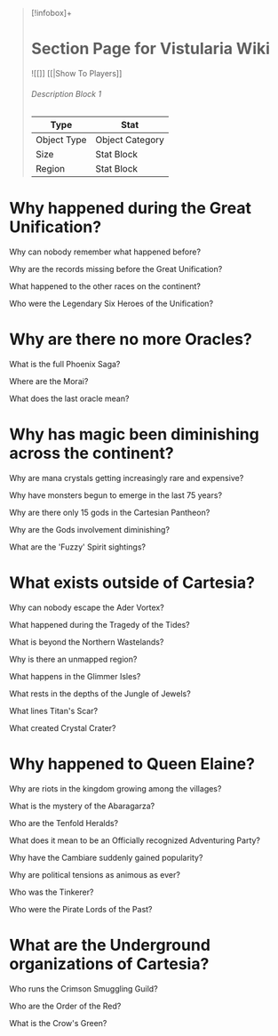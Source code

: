> [!infobox]+
> # Section Page for Vistularia Wiki
> ![[]]
> [[|Show To Players]]
> ###### Description Block 1
> Type |  Stat |
> ---|---|
> Object Type | Object Category |
> Size | Stat Block |
> Region | Stat Block|



# Why happened during the Great Unification?


Why can nobody remember what happened before?

Why are the records missing before the Great Unification?

What happened to the other races on the continent?

Who were the Legendary Six Heroes of the Unification?


# Why are there no more Oracles?

What is the full Phoenix Saga?

Where are the Morai?

What does the last oracle mean?

# Why has magic been diminishing across the continent?

Why are mana crystals getting increasingly rare and expensive?

Why have monsters begun to emerge in the last 75 years?

Why are there only 15 gods in the Cartesian Pantheon?

Why are the Gods involvement diminishing?

What are the 'Fuzzy' Spirit sightings?


# What exists outside of Cartesia?

Why can nobody escape the Ader Vortex?

What happened during the Tragedy of the Tides?

What is beyond the Northern Wastelands?

Why is there an unmapped region?

What happens in the Glimmer Isles?

What rests in the depths of the Jungle of Jewels?

What lines Titan's Scar?

What created Crystal Crater?



# Why happened to Queen Elaine?


Why are riots in the kingdom growing among the villages?

What is the mystery of the Abaragarza?

Who are the Tenfold Heralds?

What does it mean to be an Officially recognized Adventuring Party?

Why have the Cambiare suddenly gained popularity?

Why are political tensions as animous as ever?

Who was the Tinkerer?

Who were the Pirate Lords of the Past?

# What are the Underground organizations of Cartesia?

Who runs the Crimson Smuggling Guild?

Who are the Order of the Red?

What is the Crow's Green?

